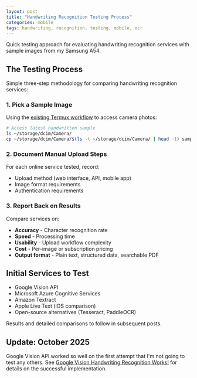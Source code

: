 ```yaml
---
layout: post
title: "Handwriting Recognition Testing Process"
categories: mobile
tags: handwriting, recognition, testing, mobile, ocr
---
```


Quick testing approach for evaluating handwriting recognition services with sample images from my Samsung A54.

## The Testing Process

Simple three-step methodology for comparing handwriting recognition services:

### 1. Pick a Sample Image

Using the [existing Termux workflow](/mobile/2025/08/13/samsung-a54-find-camera-photos-termux.html) to access camera photos:

```bash
# Access latest handwritten sample
ls ~/storage/dcim/Camera/
cp ~/storage/dcim/Camera/$(ls -t ~/storage/dcim/Camera/ | head -1) sample-handwriting.jpg
```


### 2. Document Manual Upload Steps

For each online service tested, record:
- Upload method (web interface, API, mobile app)
- Image format requirements
- Authentication requirements

### 3. Report Back on Results

Compare services on:
- **Accuracy** - Character recognition rate
- **Speed** - Processing time
- **Usability** - Upload workflow complexity
- **Cost** - Per-image or subscription pricing
- **Output format** - Plain text, structured data, searchable PDF

## Initial Services to Test

- Google Vision API
- Microsoft Azure Cognitive Services
- Amazon Textract
- Apple Live Text (iOS comparison)
- Open-source alternatives (Tesseract, PaddleOCR)

Results and detailed comparisons to follow in subsequent posts.

## Update: October 2025

Google Vision API worked so well on the first attempt that I'm not going to test any others. See [Google Vision Handwriting Recognition Works!](/mobile/2025/10/14/google-vision-handwriting-recognition-works.html) for details on the successful implementation.